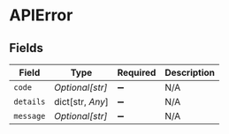 # APIError


## Fields

| Field              | Type               | Required           | Description        |
| ------------------ | ------------------ | ------------------ | ------------------ |
| `code`             | *Optional[str]*    | :heavy_minus_sign: | N/A                |
| `details`          | dict[str, *Any*]   | :heavy_minus_sign: | N/A                |
| `message`          | *Optional[str]*    | :heavy_minus_sign: | N/A                |